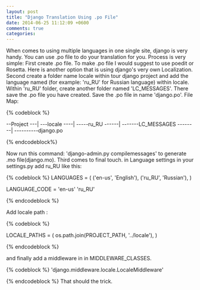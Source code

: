 ```yaml
---
layout: post
title: "Django Translation Using .po File"
date: 2014-06-25 11:12:09 +0600
comments: true
categories: 
---
```

When comes to using multiple languages in one single site, django is very handy. You can use .po file to do your translation for you. Process is very simple: First create .po file. To make .po file I would suggest to use poedit or Rosetta. <!--more--> Here is another option that is using django's very own Localization. Second create a folder name locale within tour django project and add the language named (for example: 'ru_RU' for Russian language) within locale. Within 'ru_RU' folder, create another folder named 'LC_MESSAGES'. There save the .po file you have created. Save the .po file in name 'django.po'. File Map:



{% codeblock %}

--Project
---|
---locale
----|
-----ru_RU
------|
-------LC_MESSAGES
--------|
----------django.po

{% endcodeblock%}

Now run this command: 'django-admin.py compilemessages' to generate .mo file(django.mo). Third comes to final touch. in Language settings in your settings.py add ru_RU like this:


{% codeblock %}
LANGUAGES = (
    ('en-us', 'English'),
    ('ru_RU', 'Russian'),
)


LANGUAGE_CODE = 'en-us' 'ru_RU' 

{% endcodeblock %}

Add locale path :

{% codeblock %}

LOCALE_PATHS = (
    os.path.join(PROJECT_PATH, '../locale'),
)

{% endcodeblock %}

and finally add a middleware in in MIDDLEWARE_CLASSES.

{% codeblock %}
'django.middleware.locale.LocaleMiddleware'

{% endcodeblock %}
 That should the trick.